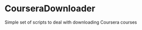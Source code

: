 CourseraDownloader
==================

Simple set of scripts to deal with downloading Coursera courses
